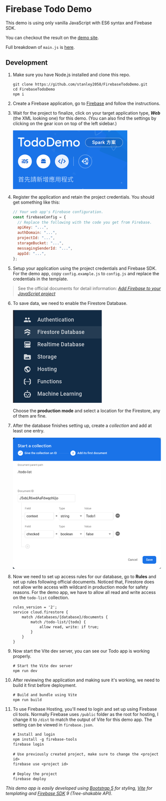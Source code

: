 # Firebase Todo Demo

This demo is using only vanilla JavaScript with ES6 syntax and Firebase SDK.

You can checkout the result on the [demo site](https://tododemo-7c2c9.web.app).

Full breakdown of `main.js` is [here](./Breakdown.md).

## Development

1. Make sure you have Node.js installed and clone this repo.

   ```
   git clone https://github.com/stanley2058/FirebaseTodoDemo.git
   cd FirebaseTodoDemo
   npm i
   ```

2. Create a Firebase application, go to [Firebase](https://console.firebase.google.com/) and follow the instructions.
3. Wait for the project to finalize, click on your target application type, **_Web_** (the XML looking one) for this demo. (You can also find the settings by clicking on the gear icon on top of the left sidebar.)

   ![](./screenshots/01.png)

4. Register the application and retain the project credentials. You should get something like this:

   ```javascript
   // Your web app's Firebase configuration.
   const firebaseConfig = {
     // Replace the following with the code you get from Firebase.
     apiKey: "...",
     authDomain: "...",
     projectId: "...",
     storageBucket: "...",
     messagingSenderId: "...",
     appId: "...",
   };
   ```

5. Setup your application using the project credentials and Firebase SDK. For the demo app, copy `config.example.js` to `config.js` and replace the credentials in the template.

> See the official documents for detail information: _[Add Firebase to your JavaScript project](https://firebase.google.com/docs/web/setup)_

6. To save data, we need to enable the Firestore Database.

   ![](./screenshots/02.png)

   Choose the **production mode** and select a location for the Firestore, any of them are fine.

7. After the database finishes setting up, create a _collection_ and add at least one entry.

   ![](./screenshots/03.png)

8. Now we need to set up access rules for our database, go to **Rules** and set up rules following official documents. Noticed that, Firestore does not allow write access with wildcard in production mode for safety reasons. For the demo app, we have to allow all read and write access on the `todo-list` collection.

   ```
   rules_version = '2';
   service cloud.firestore {
       match /databases/{database}/documents {
           match /todo-list/{todo} {
               allow read, write: if true;
           }
       }
   }
   ```

9. Now start the Vite dev server, you can see our Todo app is working properly.

   ```
   # Start the Vite dev server
   npm run dev
   ```

10. After reviewing the application and making sure it's working, we need to build it first before deployment.

    ```
    # Build and bundle using Vite
    npm run build
    ```

11. To use Firebase Hosting, you'll need to login and set up using Firebase cli tools. Normally Firebase uses `/public` folder as the root for hosting, I change it to `/dist` to match the output of Vite for this demo app. The setting can be viewed in `firebase.json`.

    ```
    # Install and login
    npm install -g firebase-tools
    firebase login

    # Use previously created project, make sure to change the <project id>
    firebase use <project id>

    # Deploy the project
    firebase deploy
    ```

_This demo app is easily developed using [Bootstrap 5](https://getbootstrap.com/docs/5.0/getting-started/introduction/) for styling, [Vite](https://vitejs.dev/) for templating and [Firebase SDK](https://www.npmjs.com/package/firebase) 9 (Tree-shakable API)._
